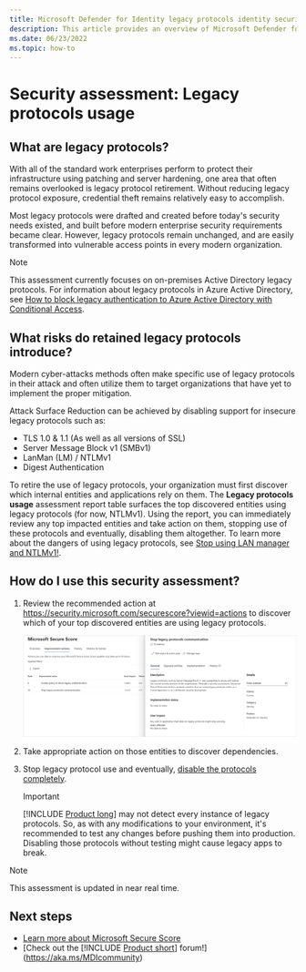 ```yaml
---
title: Microsoft Defender for Identity legacy protocols identity security posture assessment
description: This article provides an overview of Microsoft Defender for Identity's legacy protocol identification security posture assessment report.
ms.date: 06/23/2022
ms.topic: how-to
---
```


# Security assessment: Legacy protocols usage

## What are legacy protocols?

With all of the standard work enterprises perform to protect their infrastructure using patching and server hardening, one area that often remains overlooked is legacy protocol retirement. Without reducing legacy protocol exposure, credential theft remains relatively easy to accomplish.

Most legacy protocols were drafted and created before today's security needs existed, and built before modern enterprise security requirements became clear. However, legacy protocols remain unchanged, and are easily transformed into vulnerable access points in every modern organization.

>[!NOTE]
>This assessment currently focuses on on-premises Active Directory legacy protocols. For information about legacy protocols in Azure Active Directory, see [How to block legacy authentication to Azure Active Directory with Conditional Access](/azure/active-directory/conditional-access/block-legacy-authentication).

## What risks do retained legacy protocols introduce?

Modern cyber-attacks methods often make specific use of legacy protocols in their attack and often utilize them to target organizations that have yet to implement the proper mitigation.

Attack Surface Reduction can be achieved by disabling support for insecure legacy protocols such as:

- TLS 1.0 & 1.1 (As well as all versions of SSL)
- Server Message Block v1 (SMBv1)
- LanMan (LM) / NTLMv1
- Digest Authentication

To retire the use of legacy protocols, your organization must first discover which internal entities and applications rely on them. The **Legacy protocols usage** assessment report table surfaces the top discovered entities using legacy protocols (for now, NTLMv1). Using the report, you can immediately review any top impacted entities and take action on them, stopping use of these protocols and eventually, disabling them altogether. To learn more about the dangers of using legacy protocols, see [Stop using LAN manager and NTLMv1!](/archive/blogs/miriamxyra/stop-using-lan-manager-and-ntlmv1).

## How do I use this security assessment?

1. Review the recommended action at <https://security.microsoft.com/securescore?viewid=actions> to discover which of your top discovered entities are using legacy protocols.

    ![Prevent usage of legacy protocols.](media/cas-isp-legacy-protocols-2.png)
1. Take appropriate action on those entities to discover dependencies.
1. Stop legacy protocol use and eventually, [disable the protocols completely](/archive/blogs/miriamxyra/stop-using-lan-manager-and-ntlmv1).

    >[!IMPORTANT]
    >[!INCLUDE [Product long](includes/product-long.md)] may not detect every instance of legacy protocols. So, as with any modifications to your environment, it's recommended to test any changes before pushing them into production. Disabling those protocols without testing might cause legacy apps to break.

> [!NOTE]
> This assessment is updated in near real time.

## Next steps

- [Learn more about Microsoft Secure Score](/microsoft-365/security/defender/microsoft-secure-score)
- [Check out the [!INCLUDE [Product short](includes/product-short.md)] forum!](<https://aka.ms/MDIcommunity>)
